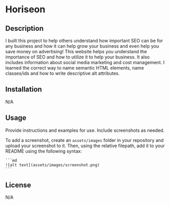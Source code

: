 # Horiseon

## Description

I built this project to help others understand how important SEO can be for any business and how it can help grow your business and even help you save money on advertising! This website helps you understand the importance of SEO and how to utilize it to help your business. It also includes information about social media marketing and cost management. I learned the correct way to name semantic HTML elements, name classes/ids and how to write descriptive alt attributes.

## Installation

N/A

## Usage

Provide instructions and examples for use. Include screenshots as needed.

To add a screenshot, create an `assets/images` folder in your repository and upload your screenshot to it. Then, using the relative filepath, add it to your README using the following syntax:

    ```md
    ![alt text](assets/images/screenshot.png)
    ```

## License

N/A
